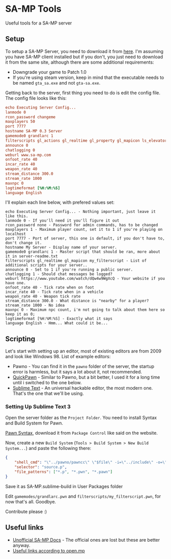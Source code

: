 # SA-MP Tools
Useful tools for a SA-MP server

## Setup
To setup a SA-MP Server, you need to download it from [here](https://www.sa-mp.com/download.php "Official Download").
I'm assuming you have SA-MP client installed but if you don't, you just need to download it from the same site, although there are some additional requirements:
* Downgrade your game to Patch 1.0
* If you're using steam version, keep in mind that the executable needs to be named `gta_sa.exe` and not `gta-sa.exe`.

Getting back to the server, first thing you need to do is edit the config file. The config file looks like this:
```cfg
echo Executing Server Config...
lanmode 0
rcon_password changeme
maxplayers 50
port 7777
hostname SA-MP 0.3 Server
gamemode0 grandlarc 1
filterscripts gl_actions gl_realtime gl_property gl_mapicon ls_elevator attachments skinchanger vspawner ls_mall ls_beachside
announce 0
chatlogging 0
weburl www.sa-mp.com
onfoot_rate 40
incar_rate 40
weapon_rate 40
stream_distance 300.0
stream_rate 1000
maxnpc 0
logtimeformat [%H:%M:%S]
language English
```
I'll explain each line below, with prefered values set:
```
echo Executing Server Config... - Nothing important, just leave it like this.
lanmode 0 - If you'll need it you'll figure it out
rcon_password none - Password for admin commands, has to be changed
maxplayers 1 - Maximum player count, set it to 1 if you're playing on localhost
port 7777 - Port of server, this one is default, if you don't have to, don't change it.
hostname My Server - Display name of your server.
gamemode0 grandlarc 1 - Master script that should be ran, more about it in server-readme.txt
filterscripts gl_realtime gl_mapicon my_filterscript - List of additional scripts for your server..
announce 0 - Set to 1 if you're running a public server.
chatlogging 1 - Should chat messages be logged?
weburl https://www.youtube.com/watch/dQw4w9WgXcQ - Your website if you have one.
onfoot_rate 40 - Tick rate when on foot
incar_rate 40 - Tick rate when in a vehicle
weapon_rate 40 - Weapon tick rate
stream_distance 300.0 - What distance is "nearby" for a player?
stream_rate 1000 - No idea
maxnpc 0 - Maximum npc count, i'm not going to talk about them here so keep it as 0;
logtimeformat [%H:%M:%S] - Exactly what it says
language English - Hmm... What could it be...
```

## Scripting

Let's start with setting up an editor, most of existing editors are from 2009 and look like Windows 98. List of example editors:
* Pawno - You can find it in the `pawno` folder of the server, the startup error is harmless, but it says a lot about it, not recommended.
* [QuickPawn](https://www.em-creations.co.uk/projects/quickpawn/ "EM-Creations") - Similar to Pawno, but a bit better, I used it for a long time until i switched to the one below.
* [Sublime Text](https://www.sublimetext.com/3 "Sublime Text 3") - An universal hackable editor, the most modern one. That's the one that we'll be using.

### Setting Up Sublime Text 3

Open the server folder as the `Project Folder`. You need to install Syntax and Build System for Pawn.

[Pawn Syntax](https://packagecontrol.io/packages/Pawn%20syntax), download it from `Package Control` like said on the website.

Now, create a new `Build System` (`Tools > Build System > New Build System...`) and paste the following there:
```json
{
    "shell_cmd": "\"../pawno/pawncc\" \"$file\" -i=\"../include\" -o=\"$file_base_name\"",
    "selector": "source.p",
    "file_patterns": ["*.p", "*.pwn", "*.pawn"]
}
```
Save it as SA-MP.sublime-build in User Packages folder

Edit `gamemodes/grandlarc.pwn` and `filterscripts/my_filterscript.pwn`, for now that's all. Goodbye.

Contribute please :)

## Useful links

* [Unofficial SA-MP Docs](https://open.mp/docs "open.mp") - The official ones are lost but these are better anyway.
* [Useful links according to open.mp](https://open.mp/docs/awesome "open.mp")
